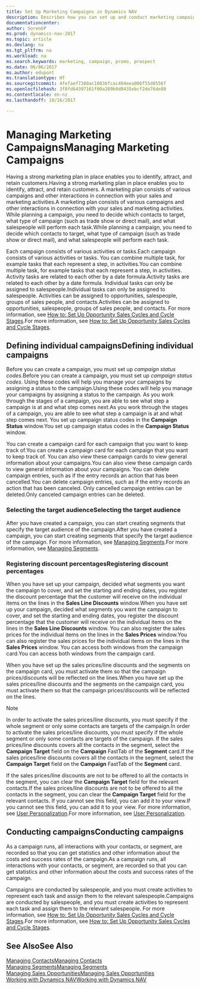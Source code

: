 ```yaml
---
title: Set Up Marketing Campaigns in Dynamics NAV
description: Describes how you can set up and conduct marketing campaigns in Dynamics NAV to help you identify and attract prospects and retain customers.
documentationcenter: 
author: SorenGP
ms.prod: dynamics-nav-2017
ms.topic: article
ms.devlang: na
ms.tgt_pltfrm: na
ms.workload: na
ms.search.keywords: marketing, campaign, promo, prospect
ms.date: 06/06/2017
ms.author: edupont
ms.translationtype: HT
ms.sourcegitcommit: 4fefaef7380ac10836fcac404eea006f55d8556f
ms.openlocfilehash: 3f8fd64397161f00a289b0d0435ebcf2de76de80
ms.contentlocale: en-nz
ms.lasthandoff: 10/16/2017

---
```

# <a name="managing-marketing-campaigns"></a><span data-ttu-id="13d3a-103">Managing Marketing Campaigns</span><span class="sxs-lookup"><span data-stu-id="13d3a-103">Managing Marketing Campaigns</span></span>
<span data-ttu-id="13d3a-104">Having a strong marketing plan in place enables you to identify, attract, and retain customers.</span><span class="sxs-lookup"><span data-stu-id="13d3a-104">Having a strong marketing plan in place enables you to identify, attract, and retain customers.</span></span> <span data-ttu-id="13d3a-105">A marketing plan consists of various campaigns and other interactions in connection with your sales and marketing activities.</span><span class="sxs-lookup"><span data-stu-id="13d3a-105">A marketing plan consists of various campaigns and other interactions in connection with your sales and marketing activities.</span></span> <span data-ttu-id="13d3a-106">While planning a campaign, you need to decide which contacts to target, what type of campaign (such as trade show or direct mail), and what salespeople will perform each task.</span><span class="sxs-lookup"><span data-stu-id="13d3a-106">While planning a campaign, you need to decide which contacts to target, what type of campaign (such as trade show or direct mail), and what salespeople will perform each task.</span></span>

<span data-ttu-id="13d3a-107">Each campaign consists of various activities or tasks.</span><span class="sxs-lookup"><span data-stu-id="13d3a-107">Each campaign consists of various activities or tasks.</span></span> <span data-ttu-id="13d3a-108">You can combine multiple task, for example tasks that each represent a step, in activities.</span><span class="sxs-lookup"><span data-stu-id="13d3a-108">You can combine multiple task, for example tasks that each represent a step, in activities.</span></span> <span data-ttu-id="13d3a-109">Activity tasks are related to each other by a date formula.</span><span class="sxs-lookup"><span data-stu-id="13d3a-109">Activity tasks are related to each other by a date formula.</span></span> <span data-ttu-id="13d3a-110">Individual tasks can only be assigned to salespeople.</span><span class="sxs-lookup"><span data-stu-id="13d3a-110">Individual tasks can only be assigned to salespeople.</span></span> <span data-ttu-id="13d3a-111">Activities can be assigned to opportunities, salespeople, groups of sales people, and contacts.</span><span class="sxs-lookup"><span data-stu-id="13d3a-111">Activities can be assigned to opportunities, salespeople, groups of sales people, and contacts.</span></span> <span data-ttu-id="13d3a-112">For more information, see [How to: Set Up Opportunity Sales Cycles and Cycle Stages](marketing-how-setup-opportunity-sales-cycles-stages.md).</span><span class="sxs-lookup"><span data-stu-id="13d3a-112">For more information, see [How to: Set Up Opportunity Sales Cycles and Cycle Stages](marketing-how-setup-opportunity-sales-cycles-stages.md).</span></span>

## <a name="defining-individual-campaigns"></a><span data-ttu-id="13d3a-113">Defining individual campaigns</span><span class="sxs-lookup"><span data-stu-id="13d3a-113">Defining individual campaigns</span></span>
<span data-ttu-id="13d3a-114">Before you can create a campaign, you must set up *campaign status codes*.</span><span class="sxs-lookup"><span data-stu-id="13d3a-114">Before you can create a campaign, you must set up *campaign status codes*.</span></span> <span data-ttu-id="13d3a-115">Using these codes will help you manage your campaigns by assigning a status to the campaign.</span><span class="sxs-lookup"><span data-stu-id="13d3a-115">Using these codes will help you manage your campaigns by assigning a status to the campaign.</span></span> <span data-ttu-id="13d3a-116">As you work through the stages of a campaign, you are able to see what step a campaign is at and what step comes next.</span><span class="sxs-lookup"><span data-stu-id="13d3a-116">As you work through the stages of a campaign, you are able to see what step a campaign is at and what step comes next.</span></span> <span data-ttu-id="13d3a-117">You set up campaign status codes in the **Campaign Status** window.</span><span class="sxs-lookup"><span data-stu-id="13d3a-117">You set up campaign status codes in the **Campaign Status** window.</span></span>

<span data-ttu-id="13d3a-118">You can create a campaign card for each campaign that you want to keep track of.</span><span class="sxs-lookup"><span data-stu-id="13d3a-118">You can create a campaign card for each campaign that you want to keep track of.</span></span> <span data-ttu-id="13d3a-119">You can also view these campaign cards to view general information about your campaigns.</span><span class="sxs-lookup"><span data-stu-id="13d3a-119">You can also view these campaign cards to view general information about your campaigns.</span></span>
<span data-ttu-id="13d3a-120">You can delete campaign entries, such as if the entry records an action that has been cancelled.</span><span class="sxs-lookup"><span data-stu-id="13d3a-120">You can delete campaign entries, such as if the entry records an action that has been canceled.</span></span> <span data-ttu-id="13d3a-121">Only cancelled campaign entries can be deleted.</span><span class="sxs-lookup"><span data-stu-id="13d3a-121">Only canceled campaign entries can be deleted.</span></span>

### <a name="selecting-the-target-audience"></a><span data-ttu-id="13d3a-122">Selecting the target audience</span><span class="sxs-lookup"><span data-stu-id="13d3a-122">Selecting the target audience</span></span>
<span data-ttu-id="13d3a-123">After you have created a campaign, you can start creating segments that specify the target audience of the campaign.</span><span class="sxs-lookup"><span data-stu-id="13d3a-123">After you have created a campaign, you can start creating segments that specify the target audience of the campaign.</span></span> <span data-ttu-id="13d3a-124">For more information, see [Managing Segments](marketing-segments.md).</span><span class="sxs-lookup"><span data-stu-id="13d3a-124">For more information, see [Managing Segments](marketing-segments.md).</span></span>

### <a name="registering-discount-percentages"></a><span data-ttu-id="13d3a-125">Registering discount percentages</span><span class="sxs-lookup"><span data-stu-id="13d3a-125">Registering discount percentages</span></span>
<span data-ttu-id="13d3a-126">When you have set up your campaign, decided what segments you want the campaign to cover, and set the starting and ending dates, you register the discount percentage that the customer will receive on the individual items on the lines in the **Sales Line Discounts** window.</span><span class="sxs-lookup"><span data-stu-id="13d3a-126">When you have set up your campaign, decided what segments you want the campaign to cover, and set the starting and ending dates, you register the discount percentage that the customer will receive on the individual items on the lines in the **Sales Line Discounts** window.</span></span> <span data-ttu-id="13d3a-127">You can also register the sales prices for the individual items on the lines in the **Sales Prices** window.</span><span class="sxs-lookup"><span data-stu-id="13d3a-127">You can also register the sales prices for the individual items on the lines in the **Sales Prices** window.</span></span> <span data-ttu-id="13d3a-128">You can access both windows from the campaign card.</span><span class="sxs-lookup"><span data-stu-id="13d3a-128">You can access both windows from the campaign card.</span></span>

 <span data-ttu-id="13d3a-129">When you have set up the sales prices/line discounts and the segments on the campaign card, you must activate them so that the campaign prices/discounts will be reflected on the lines.</span><span class="sxs-lookup"><span data-stu-id="13d3a-129">When you have set up the sales prices/line discounts and the segments on the campaign card, you must activate them so that the campaign prices/discounts will be reflected on the lines.</span></span>

> [!NOTE]  
>   <span data-ttu-id="13d3a-130">In order to activate the sales prices/line discounts, you must specify if the whole segment or only some contacts are targets of the campaign.</span><span class="sxs-lookup"><span data-stu-id="13d3a-130">In order to activate the sales prices/line discounts, you must specify if the whole segment or only some contacts are targets of the campaign.</span></span> <span data-ttu-id="13d3a-131">If the sales prices/line discounts covers all the contacts in the segment, select the **Campaign Target** field on the **Campaign** FastTab of the **Segment** card.</span><span class="sxs-lookup"><span data-stu-id="13d3a-131">If the sales prices/line discounts covers all the contacts in the segment, select the **Campaign Target** field on the **Campaign** FastTab of the **Segment** card.</span></span>

<span data-ttu-id="13d3a-132">If the sales prices/line discounts are not to be offered to all the contacts in the segment, you can clear the **Campaign Target** field for the relevant contacts.</span><span class="sxs-lookup"><span data-stu-id="13d3a-132">If the sales prices/line discounts are not to be offered to all the contacts in the segment, you can clear the **Campaign Target** field for the relevant contacts.</span></span> <span data-ttu-id="13d3a-133">If you cannot see this field, you can add it to your view.</span><span class="sxs-lookup"><span data-stu-id="13d3a-133">If you cannot see this field, you can add it to your view.</span></span> <span data-ttu-id="13d3a-134">For more information, see [User Personalization](ui-user-personalization.md).</span><span class="sxs-lookup"><span data-stu-id="13d3a-134">For more information, see [User Personalization](ui-user-personalization.md).</span></span>

## <a name="conducting-campaigns"></a><span data-ttu-id="13d3a-135">Conducting campaigns</span><span class="sxs-lookup"><span data-stu-id="13d3a-135">Conducting campaigns</span></span>
<span data-ttu-id="13d3a-136">As a campaign runs, all interactions with your contacts, or segment, are recorded so that you can get statistics and other information about the costs and success rates of the campaign.</span><span class="sxs-lookup"><span data-stu-id="13d3a-136">As a campaign runs, all interactions with your contacts, or segment, are recorded so that you can get statistics and other information about the costs and success rates of the campaign.</span></span>

<span data-ttu-id="13d3a-137">Campaigns are conducted by salespeople, and you must create activities to represent each task and assign them to the relevant salespeople.</span><span class="sxs-lookup"><span data-stu-id="13d3a-137">Campaigns are conducted by salespeople, and you must create activities to represent each task and assign them to the relevant salespeople.</span></span> <span data-ttu-id="13d3a-138">For more information, see [How to: Set Up Opportunity Sales Cycles and Cycle Stages](marketing-how-setup-opportunity-sales-cycles-stages.md).</span><span class="sxs-lookup"><span data-stu-id="13d3a-138">For more information, see [How to: Set Up Opportunity Sales Cycles and Cycle Stages](marketing-how-setup-opportunity-sales-cycles-stages.md).</span></span>

## <a name="see-also"></a><span data-ttu-id="13d3a-139">See Also</span><span class="sxs-lookup"><span data-stu-id="13d3a-139">See Also</span></span>
[<span data-ttu-id="13d3a-140">Managing Contacts</span><span class="sxs-lookup"><span data-stu-id="13d3a-140">Managing Contacts</span></span>](marketing-contacts.md)  
[<span data-ttu-id="13d3a-141">Managing Segments</span><span class="sxs-lookup"><span data-stu-id="13d3a-141">Managing Segments</span></span>](marketing-segments.md)  
[<span data-ttu-id="13d3a-142">Managing Sales Opportunities</span><span class="sxs-lookup"><span data-stu-id="13d3a-142">Managing Sales Opportunities</span></span>](marketing-manage-sales-opportunities.md)  
[<span data-ttu-id="13d3a-143">Working with Dynamics NAV</span><span class="sxs-lookup"><span data-stu-id="13d3a-143">Working with Dynamics NAV</span></span>](ui-work-product.md)  

